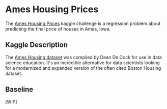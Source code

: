 # Ames Housing Prices

The [Ames Housing Prices](https://www.kaggle.com/c/house-prices-advanced-regression-techniques) kaggle challenge is a regression problem about predicting the final price of houses in Ames, Iowa.

## Kaggle Description

The [Ames Housing dataset](http://www.amstat.org/publications/jse/v19n3/decock.pdf) was compiled by Dean De Cock for use in data science education. It's an incredible alternative for data scientists looking for a modernized and expanded version of the often cited Boston Housing dataset. 

## Baseline

\[WIP\]